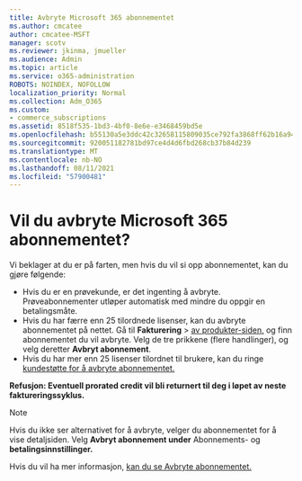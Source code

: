 ```yaml
---
title: Avbryte Microsoft 365 abonnementet
ms.author: cmcatee
author: cmcatee-MSFT
manager: scotv
ms.reviewer: jkinma, jmueller
ms.audience: Admin
ms.topic: article
ms.service: o365-administration
ROBOTS: NOINDEX, NOFOLLOW
localization_priority: Normal
ms.collection: Adm_O365
ms.custom:
- commerce_subscriptions
ms.assetid: 8518f535-1bd3-4bf0-8e6e-e3468459bd5e
ms.openlocfilehash: b55130a5e3ddc42c32658115809035ce792fa3868ff62b16a94c80d91572568a
ms.sourcegitcommit: 920051182781bd97ce4d4d6fbd268cb37b84d239
ms.translationtype: MT
ms.contentlocale: nb-NO
ms.lasthandoff: 08/11/2021
ms.locfileid: "57900481"
---
```

# <a name="canceling-your-microsoft-365-subscription"></a>Vil du avbryte Microsoft 365 abonnementet?

Vi beklager at du er på farten, men hvis du vil si opp abonnementet, kan du gjøre følgende:
  
- Hvis du er en prøvekunde, er det ingenting å avbryte. Prøveabonnementer utløper automatisk med mindre du oppgir en betalingsmåte.
- Hvis du har færre enn 25 tilordnede lisenser, kan du avbryte abonnementet på nettet. Gå til **Fakturering** \> [av produkter-siden,](https://go.microsoft.com/fwlink/p/?linkid=842054) og finn abonnementet du vil avbryte. Velg de tre prikkene (flere handlinger), og velg deretter **Avbryt abonnement**.
- Hvis du har mer enn 25 lisenser tilordnet til brukere, kan du ringe [kundestøtte for å avbryte abonnementet.](https://go.microsoft.com/fwlink/p/?linkid=518322)

**Refusjon: Eventuell prorated credit vil bli returnert til deg i løpet av neste faktureringssyklus.**

> [!NOTE]
> Hvis du ikke ser alternativet for å avbryte, velger du abonnementet for å vise detaljsiden. Velg **Avbryt abonnement under** Abonnements- og **betalingsinnstillinger.**

Hvis du vil ha mer informasjon, [kan du se Avbryte abonnementet.](https://docs.microsoft.com/microsoft-365/commerce/subscriptions/cancel-your-subscription)